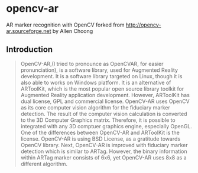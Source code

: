 opencv-ar
=========

AR marker recognition with OpenCV forked from http://opencv-ar.sourceforge.net by Allen Choong

Introduction
------------
> OpenCV-AR,(I tried to pronounce as OpenCVAR, for easier pronunciation), is a software library, used for Augmented Reality development. It is a software library targeted on Linux, though it is also able to works on Windows platform. It is an alternative of ARToolKit, which is the most popular open source library toolkit for Augmented Reality application development. However, ARToolKit has dual license, GPL and commercial license. OpenCV-AR uses OpenCV as its core computer vision algorithm for the fiduciary marker detection. The result of the computer vision calculation is converted to the 3D Computer Graphics matrix. Therefore, it is possible to integrated with any 3D comptuer graphics engine, especially OpenGL.
> One of the differences between OpenCV-AR and ARToolKit is the license. OpenCV-AR is using BSD License, as a gratitude towards OpenCV library. Next, OpenCV-AR is improved with fiduciary marker detection which is similar to ARTag. However, the binary information within ARTag marker consists of 6x6, yet OpenCV-AR uses 8x8 as a different algorithm.
